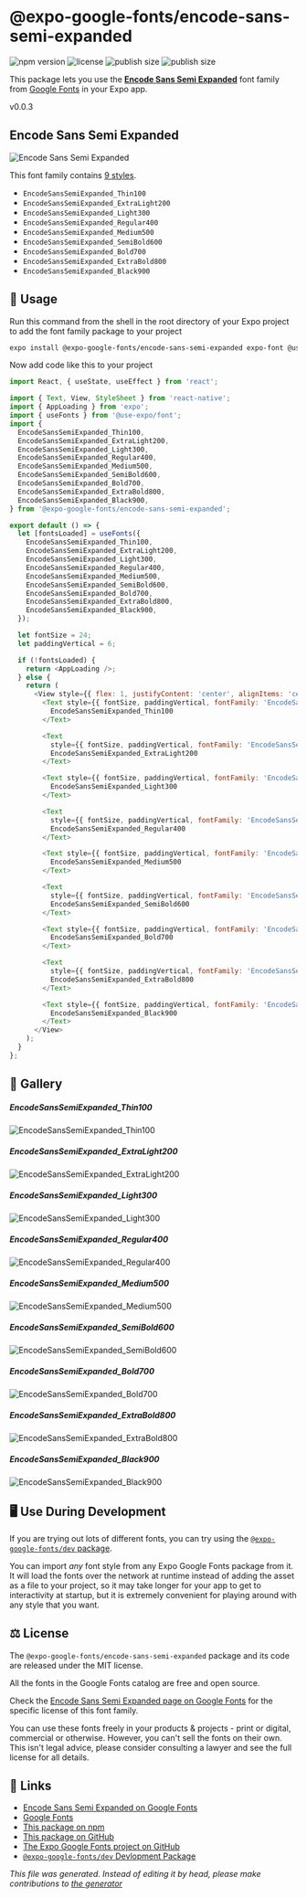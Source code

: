 # @expo-google-fonts/encode-sans-semi-expanded

![npm version](https://flat.badgen.net/npm/v/@expo-google-fonts/encode-sans-semi-expanded)
![license](https://flat.badgen.net/github/license/expo/google-fonts)
![publish size](https://flat.badgen.net/packagephobia/install/@expo-google-fonts/encode-sans-semi-expanded)
![publish size](https://flat.badgen.net/packagephobia/publish/@expo-google-fonts/encode-sans-semi-expanded)

This package lets you use the [**Encode Sans Semi Expanded**](https://fonts.google.com/specimen/Encode+Sans+Semi+Expanded) font family from [Google Fonts](https://fonts.google.com/) in your Expo app.

v0.0.3

## Encode Sans Semi Expanded

![Encode Sans Semi Expanded](./font-family.png)

This font family contains [9 styles](#gallery).

- `EncodeSansSemiExpanded_Thin100`
- `EncodeSansSemiExpanded_ExtraLight200`
- `EncodeSansSemiExpanded_Light300`
- `EncodeSansSemiExpanded_Regular400`
- `EncodeSansSemiExpanded_Medium500`
- `EncodeSansSemiExpanded_SemiBold600`
- `EncodeSansSemiExpanded_Bold700`
- `EncodeSansSemiExpanded_ExtraBold800`
- `EncodeSansSemiExpanded_Black900`

## 🔡 Usage

Run this command from the shell in the root directory of your Expo project to add the font family package to your project
```sh
expo install @expo-google-fonts/encode-sans-semi-expanded expo-font @use-expo/font
```

Now add code like this to your project
```js
import React, { useState, useEffect } from 'react';

import { Text, View, StyleSheet } from 'react-native';
import { AppLoading } from 'expo';
import { useFonts } from '@use-expo/font';
import {
  EncodeSansSemiExpanded_Thin100,
  EncodeSansSemiExpanded_ExtraLight200,
  EncodeSansSemiExpanded_Light300,
  EncodeSansSemiExpanded_Regular400,
  EncodeSansSemiExpanded_Medium500,
  EncodeSansSemiExpanded_SemiBold600,
  EncodeSansSemiExpanded_Bold700,
  EncodeSansSemiExpanded_ExtraBold800,
  EncodeSansSemiExpanded_Black900,
} from '@expo-google-fonts/encode-sans-semi-expanded';

export default () => {
  let [fontsLoaded] = useFonts({
    EncodeSansSemiExpanded_Thin100,
    EncodeSansSemiExpanded_ExtraLight200,
    EncodeSansSemiExpanded_Light300,
    EncodeSansSemiExpanded_Regular400,
    EncodeSansSemiExpanded_Medium500,
    EncodeSansSemiExpanded_SemiBold600,
    EncodeSansSemiExpanded_Bold700,
    EncodeSansSemiExpanded_ExtraBold800,
    EncodeSansSemiExpanded_Black900,
  });

  let fontSize = 24;
  let paddingVertical = 6;

  if (!fontsLoaded) {
    return <AppLoading />;
  } else {
    return (
      <View style={{ flex: 1, justifyContent: 'center', alignItems: 'center' }}>
        <Text style={{ fontSize, paddingVertical, fontFamily: 'EncodeSansSemiExpanded_Thin100' }}>
          EncodeSansSemiExpanded_Thin100
        </Text>

        <Text
          style={{ fontSize, paddingVertical, fontFamily: 'EncodeSansSemiExpanded_ExtraLight200' }}>
          EncodeSansSemiExpanded_ExtraLight200
        </Text>

        <Text style={{ fontSize, paddingVertical, fontFamily: 'EncodeSansSemiExpanded_Light300' }}>
          EncodeSansSemiExpanded_Light300
        </Text>

        <Text
          style={{ fontSize, paddingVertical, fontFamily: 'EncodeSansSemiExpanded_Regular400' }}>
          EncodeSansSemiExpanded_Regular400
        </Text>

        <Text style={{ fontSize, paddingVertical, fontFamily: 'EncodeSansSemiExpanded_Medium500' }}>
          EncodeSansSemiExpanded_Medium500
        </Text>

        <Text
          style={{ fontSize, paddingVertical, fontFamily: 'EncodeSansSemiExpanded_SemiBold600' }}>
          EncodeSansSemiExpanded_SemiBold600
        </Text>

        <Text style={{ fontSize, paddingVertical, fontFamily: 'EncodeSansSemiExpanded_Bold700' }}>
          EncodeSansSemiExpanded_Bold700
        </Text>

        <Text
          style={{ fontSize, paddingVertical, fontFamily: 'EncodeSansSemiExpanded_ExtraBold800' }}>
          EncodeSansSemiExpanded_ExtraBold800
        </Text>

        <Text style={{ fontSize, paddingVertical, fontFamily: 'EncodeSansSemiExpanded_Black900' }}>
          EncodeSansSemiExpanded_Black900
        </Text>
      </View>
    );
  }
};

```

## 📖 Gallery

##### EncodeSansSemiExpanded_Thin100
![EncodeSansSemiExpanded_Thin100](./dac238a8febf393531eee30878adc66774dcd33b426136f91db2c3094cdbbc87.ttf.png)

##### EncodeSansSemiExpanded_ExtraLight200
![EncodeSansSemiExpanded_ExtraLight200](./a57cc45a15668d01ed3de253cf2cdf14b05212ccf8f5ed876ecdf23610598f7d.ttf.png)

##### EncodeSansSemiExpanded_Light300
![EncodeSansSemiExpanded_Light300](./9ce3f3d0f672e4bdcd7688f38c1ba9cb57ed89bab6f5028da4bb87ed3407edd2.ttf.png)

##### EncodeSansSemiExpanded_Regular400
![EncodeSansSemiExpanded_Regular400](./7e3397e73831600b41c8b2381dae7b2f9fbaf91ad2dd7eda631a23dcfa4b9d95.ttf.png)

##### EncodeSansSemiExpanded_Medium500
![EncodeSansSemiExpanded_Medium500](./3fe7f827d5bc65690cf565f4e5a7662f8ae67d2871679b9cd6e8551a94ad4faa.ttf.png)

##### EncodeSansSemiExpanded_SemiBold600
![EncodeSansSemiExpanded_SemiBold600](./1ab6bbce3162ec2c3cdd343f0ff38a4d8988517afb002ad887736c6a2df3a9d1.ttf.png)

##### EncodeSansSemiExpanded_Bold700
![EncodeSansSemiExpanded_Bold700](./35e2e50ea2e448f64fd31c6479eedc42e754710a0efb4e16fb6bc55724dc3b0c.ttf.png)

##### EncodeSansSemiExpanded_ExtraBold800
![EncodeSansSemiExpanded_ExtraBold800](./aff573a59e5988f277836dfe45250f8fb62d9289084f3798c5b8d3adef115da9.ttf.png)

##### EncodeSansSemiExpanded_Black900
![EncodeSansSemiExpanded_Black900](./f945eac695f316de1c89017007aef0369d2d9c13e4564a642da83224ea32e464.ttf.png)


## 🖥️ Use During Development

If you are trying out lots of different fonts, you can try using the [`@expo-google-fonts/dev` package](https://github.com/expo/google-fonts/tree/master/font-packages/dev#readme).

You can import *any* font style from any Expo Google Fonts package from it. It will load the fonts
over the network at runtime instead of adding the asset as a file to your project, so it may take longer
for your app to get to interactivity at startup, but it is extremely convenient
for playing around with any style that you want.

## ⚖️ License

The `@expo-google-fonts/encode-sans-semi-expanded` package and its code are released under the MIT license.

All the fonts in the Google Fonts catalog are free and open source.

Check the [Encode Sans Semi Expanded page on Google Fonts](https://fonts.google.com/specimen/Encode+Sans+Semi+Expanded) for the specific license of this font family.

You can use these fonts freely in your products & projects - print or digital, commercial or otherwise. However, you can't sell the fonts on their own. This isn't legal advice, please consider consulting a lawyer and see the full license for all details.

## 🔗 Links

- [Encode Sans Semi Expanded on Google Fonts](https://fonts.google.com/specimen/Encode+Sans+Semi+Expanded)
- [Google Fonts](https://fonts.google.com/)
- [This package on npm](https://www.npmjs.com/package/@expo-google-fonts/encode-sans-semi-expanded)
- [This package on GitHub](https://github.com/expo/google-fonts/tree/master/font-packages/encode-sans-semi-expanded)
- [The Expo Google Fonts project on GitHub](https://github.com/expo/google-fonts)
- [`@expo-google-fonts/dev` Devlopment Package](https://github.com/expo/google-fonts/tree/master/font-packages/dev)


*This file was generated. Instead of editing it by head, please make contributions to [the generator](https://github.com/expo/google-fonts/tree/master/packages/generator)*
